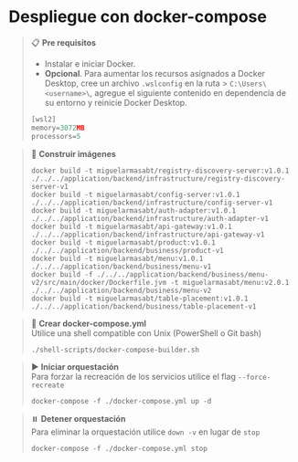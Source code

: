 # Despliegue con docker-compose

> 📋 **Pre requisitos**
> - Instalar e iniciar Docker.
> - **Opcional**. Para aumentar los recursos asignados a Docker Desktop, cree un archivo `.wslconfig` en la ruta
    > `C:\Users\<username>\`, agregue el siguiente contenido en dependencia de su entorno y reinicie Docker Desktop.
> ```javascript
> [wsl2]
> memory=3072MB
> processors=5
> ```

> 🔨 **Construir imágenes**
> ```shell script 
> docker build -t miguelarmasabt/registry-discovery-server:v1.0.1 ./../../application/backend/infrastructure/registry-discovery-server-v1
> docker build -t miguelarmasabt/config-server:v1.0.1 ./../../application/backend/infrastructure/config-server-v1
> docker build -t miguelarmasabt/auth-adapter:v1.0.1 ./../../application/backend/infrastructure/auth-adapter-v1
> docker build -t miguelarmasabt/api-gateway:v1.0.1 ./../../application/backend/infrastructure/api-gateway-v1
> docker build -t miguelarmasabt/product:v1.0.1 ./../../application/backend/business/product-v1
> docker build -t miguelarmasabt/menu:v1.0.1 ./../../application/backend/business/menu-v1
> docker build -f ./../../application/backend/business/menu-v2/src/main/docker/Dockerfile.jvm -t miguelarmasabt/menu:v2.0.1 ./../../application/backend/business/menu-v2
> docker build -t miguelarmasabt/table-placement:v1.0.1 ./../../application/backend/business/table-placement-v1
> ```

> 🔧 **Crear docker-compose.yml**
> <br>Utilice una shell compatible con Unix (PowerShell o Git bash)
> ```shell script
> ./shell-scripts/docker-compose-builder.sh
> ```

> ▶️ **Iniciar orquestación**
> <br>Para forzar la recreación de los servicios utilice el flag `--force-recreate`
> ```shell script 
> docker-compose -f ./docker-compose.yml up -d
> ```

> ⏸️️ **Detener orquestación**
> <br>Para eliminar la orquestación utilice `down -v` en lugar de `stop`
> ```shell script 
> docker-compose -f ./docker-compose.yml stop
> ```
